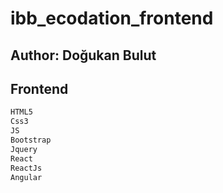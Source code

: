 # ibb_ecodation_frontend

## Author: Doğukan Bulut

## Frontend
```sh
HTML5
Css3
JS
Bootstrap
Jquery
React
ReactJs
Angular
```
